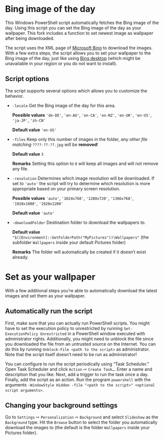 Bing image of the day
=====================
This Windows PowerShell script automatically fetches the Bing image of
the day.
Using this script you can set the Bing image of the day as your
wallpaper.
This fork includes a function to set newest image as wallpaper
after being downloaded.

The script uses the XML page of [Microsoft Bing](https://www.bing.com/)
to download the images.
With a few extra steps, the script allows you to set your wallpaper to
the Bing image of the day, just like using [Bing
desktop](http://blogs.msdn.com/b/buckh/archive/2013/01/02/bing-desktop-set-your-background-to-the-bing-image-of-the-day.aspx)
(which might be unavailable in your region or you do not want to
install).

Script options
--------------
The script supports several options which allows you to customize the
behavior.

* `-locale` Get the Bing image of the day for this area.

  **Possible values** `'de-DE'`, `'en-AU'`, `'en-CA'`, `'en-NZ'`,
  `'en-UK'`, `'en-US'`, `'ja-JP'`, `'zh-CN'`

  **Default value** `'en-US'`

* `-files` Keep only this number of images in the folder, *any other
  file matching* `????-??-??.jpg` *will be* **removed**!

  **Default value** `3`

  **Remarks** Setting this option to `0` will keep all images and will
  not remove any file.

* `-resolution` Determines which image resolution will be downloaded.
  If set to `'auto'` the script will try to determine which resolution
  is more appropriate based on your primary screen resolution.

  **Possible values** `'auto'`, `'1024x768'`, `'1280x720'`,
  `'1366x768'`, `'1920x1080'`, `'1920x1200'`

  **Default value** `'auto'`

* `-downloadFolder` Destination folder to download the wallpapers to.

  **Default value**
  `"$([Environment]::GetFolderPath("MyPictures"))\Wallpapers"`
  (the subfolder `Wallpapers` inside your default Pictures folder)

  **Remarks** The folder will automatically be created if it doesn’t
  exist already.

Set as your wallpaper
=====================
With a few additional steps you’re able to automatically download the
latest images and set them as your wallpaper.

Automatically run the script
----------------------------
First, make sure that you can actually run PowerShell scripts.
You might have to set the execution policy to unrestricted by running
`Set-ExecutionPolicy Unrestricted` in a PowerShell window executed with
administrator rights.
Additionally, you might need to unblock the file since you downloaded
the file from an untrusted source on the Internet.
You can do this by running `Unblock-File <path to the script>` as
administrator.
Note that the script itself doesn’t need to be run as administrator!

You can configure to run the script periodically using “Task Scheduler.”
Open Task Scheduler and click `Action` ⇨ `Create Task…`.
Enter a name and description that you like.
Next, add a trigger to run the task once a day.
Finally, add the script as an action.
Run the program `powershell` with the arguments `-WindowStyle Hidden
-file "<path to the script>" <optional script arguments>`.

Changing your background settings
---------------------------------
Go to `Settings` ⇨ `Personalization` ⇨ `Background` and select
`Slideshow` as the `Background` type.
Hit the `Browse` button to select the folder you automatically download
the images to (the default is the folder `Wallpapers` inside your
Pictures folder).
